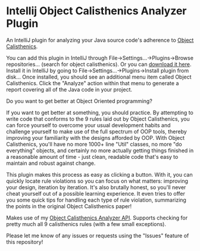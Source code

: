 # Intellij Object Calisthenics Analyzer Plugin
An IntelliJ plugin for analyzing your Java source code's adherence to [Object Calisthenics](http://www.cs.helsinki.fi/u/luontola/tdd-2009/ext/ObjectCalisthenics.pdf).

You can add this plugin in IntelliJ through File->Settings...->Plugins->Browse repositories... (search for object calisthenics). Or you can [download it here](https://github.com/chairbender/intellij-object-calisthenics-analyzer/releases/download/0.92/intellij-object-calisthenics-analyzer-0.92.zip). Install it in IntelliJ by going to File->Settings...->Plugins->Install plugin from disk... Once installed, you should see an additional menu item called Object Calisthenics. Click the "Analyze" action within that menu to generate a report covering all of the Java code in your project.

Do you want to get better at Object Oriented programming?

If you want to get better at something, you should practice. By attempting to write code that conforms to the 9 rules laid out by Object Calisthenics, you can force yourself to overcome your usual development habits and challenge yourself to make use of the full spectrum of OOP tools, thereby improving your familiarity with the designs afforded by OOP. With Object Calisthenics, you'll have no more 1000+ line "Util" classes, no more "do everything" objects, and certainly no more actually getting things finished in a reasonable amount of time - just clean, readable code that's easy to maintain and robust against change.  

This plugin makes this process as easy as clicking a button. With it, you can quickly locate rule violations so you can focus on what matters: improving your design, iteration by iteration. It's also brutally honest, so you'll never cheat yourself out of a possible learning experience. It even tries to offer you some quick tips for handling each type of rule violation, summarizing the points in the original Object Calisthenics paper!

Makes use of my [Object Calisthenics Analyzer API](https://github.com/chairbender/object-calisthenics-analyzer). Supports checking for pretty much all 9 calisthenics rules (with a few small exceptions).

Please let me know of any issues or requests using the "Issues" feature of this repository!
